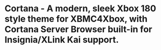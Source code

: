 # Cortana - A modern, sleek Xbox 180 style theme for XBMC4Xbox, with Cortana Server Browser built-in for Insignia/XLink Kai support.
